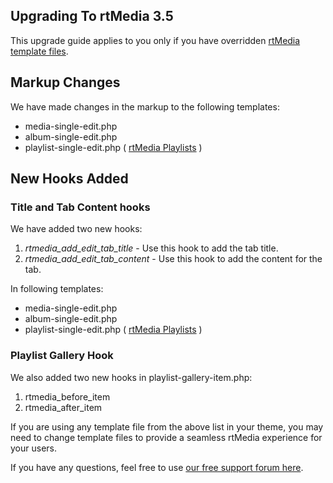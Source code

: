 ## Upgrading To rtMedia 3.5

This upgrade guide applies to you only if you have overridden [rtMedia template files](../developers/themes/templating-system.html).


## Markup Changes

We have made changes in the markup to the following templates:

* media-single-edit.php
* album-single-edit.php
* playlist-single-edit.php ( [rtMedia Playlists](https://rtcamp.com/products/rtmedia-playlists/) )

## New Hooks Added

### Title and Tab Content hooks

We have added two new hooks:

1. *rtmedia_add_edit_tab_title* - Use this hook to add the tab title.
2. *rtmedia_add_edit_tab_content* - Use this hook to add the content for the tab.

In following templates:

* media-single-edit.php
* album-single-edit.php
* playlist-single-edit.php ( [rtMedia Playlists](https://rtcamp.com/products/rtmedia-playlists/) )

### Playlist Gallery Hook

We also added two new hooks in playlist-gallery-item.php:

1. rtmedia_before_item
2. rtmedia_after_item

If you are using any template file from the above list in your theme, you may need to change template files to provide a seamless rtMedia experience for your users.

If you have any questions, feel free to use [our free support forum here](http://community.rtcamp.com/c/rtmedia).
